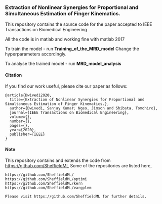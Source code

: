 ### Extraction of Nonlinear Synergies for Proportional and Simultaneous Estimation of Finger Kinematics.


This repository contains the source code for the paper accepted to IEEE Transactions on Biomedical Engineering

All the code is in matlab and working fine with matlab 2017

To train the model - run **Training_of_the_MRD_model**
Change the hyperparameters accordingly.

To analyse the trained model - run **MRD_model_analysis** 



#### Citation

If you find our work useful, please cite our paper as follows:
```
@article{Dwivedi2020,
  title={Extraction of Nonlinear Synergies for Proportional and Simultaneous Estimation of Finger Kinematics.},
  author={Dwivedi, Sanjay Kumar; Ngeo, Jimson and Shibata, Tomohiro},
  journal={IEEE Transactions on Biomedical Engineering},
  volume={},
  number={},
  pages={},
  year={2020},
  publisher={IEEE}
}
```
#### Note 
This repository contains and extends the code from https://github.com/SheffieldML
Some of the repositories are listed here, 
```
https://github.com/SheffieldML/
https://github.com/SheffieldML/optimi
https://github.com/SheffieldML/kern
https://github.com/SheffieldML/vargplvm

Please visit https://github.com/SheffieldML for further details.
```
